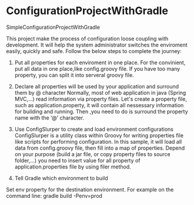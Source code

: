 # ConfigurationProjectWithGradle
SimpleConfigurationProjectWithGradle

This project make the process of configuration loose coupling with development.
It will help the system administrator switches the enviroment easily, quickly and safe.
  Follow the below steps to complete the journey:
1. Put all properties for each enviroment in one place.
For the convinient, put all data in one place,like config.groovy file. 
If you have too many property, you can split it into serveral groovy file.

2. Declare all properties will be used by your application and surround them by @ character
Normally, most of web application in java (Spring MVC,...) read information via property files. 
Let's create a property file, such as application.property, it will contain all nessessary information for building and running.
Then ,you need to do is surround the property name with the ‘@’ character.

3. Use ConfigSlurper to create and load environment configurations
ConfigSlurper is a utility class within Groovy for writing properties file like scripts for performing configuration.
In this sample, it will load all data from config.groovy file, then fill into a map of properties.
Depend on your purpose (build a jar file, or copy property files to source folder,...) you need to insert value for all property of application.properties file by using filer method.  

4. Tell Gradle which environment to build

Set env property for the destination environment. For example on the command line:
gradle build -Penv=prod

